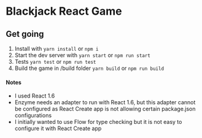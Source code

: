 # Blackjack React Game

## Get going

1. Install with `yarn install` or `npm i`
2. Start the dev server with `yarn start` or `npm run start`
3. Tests `yarn test` or `npm run test`
4. Build the game in /build folder `yarn build` or `npm run build`

#### Notes

* I used React 1.6
* Enzyme needs an adapter to run with React 1.6, but this adapter cannot be configured as React Create app is not allowing certain package.json configurations
* I initially wanted to use Flow for type checking but it is not easy to configure it with React Create app

